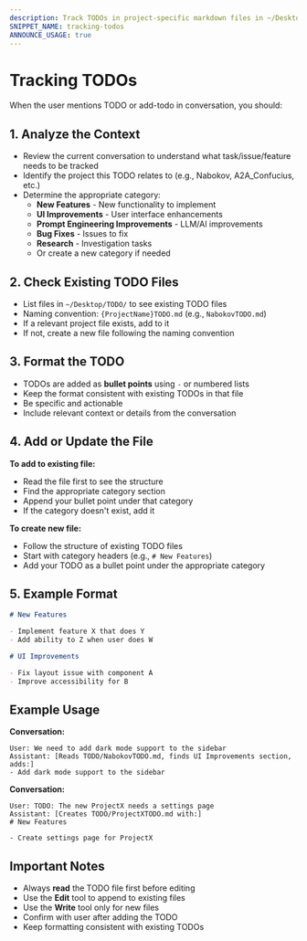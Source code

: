 ```yaml
---
description: Track TODOs in project-specific markdown files in ~/Desktop/TODO/
SNIPPET_NAME: tracking-todos
ANNOUNCE_USAGE: true
---
```


# Tracking TODOs

When the user mentions TODO or add-todo in conversation, you should:

## 1. Analyze the Context
- Review the current conversation to understand what task/issue/feature needs to be tracked
- Identify the project this TODO relates to (e.g., Nabokov, A2A_Confucius, etc.)
- Determine the appropriate category:
  - **New Features** - New functionality to implement
  - **UI Improvements** - User interface enhancements
  - **Prompt Engineering Improvements** - LLM/AI improvements
  - **Bug Fixes** - Issues to fix
  - **Research** - Investigation tasks
  - Or create a new category if needed

## 2. Check Existing TODO Files
- List files in `~/Desktop/TODO/` to see existing TODO files
- Naming convention: `{ProjectName}TODO.md` (e.g., `NabokovTODO.md`)
- If a relevant project file exists, add to it
- If not, create a new file following the naming convention

## 3. Format the TODO
- TODOs are added as **bullet points** using `-` or numbered lists
- Keep the format consistent with existing TODOs in that file
- Be specific and actionable
- Include relevant context or details from the conversation

## 4. Add or Update the File
**To add to existing file:**
- Read the file first to see the structure
- Find the appropriate category section
- Append your bullet point under that category
- If the category doesn't exist, add it

**To create new file:**
- Follow the structure of existing TODO files
- Start with category headers (e.g., `# New Features`)
- Add your TODO as a bullet point under the appropriate category

## 5. Example Format

```markdown
# New Features

- Implement feature X that does Y
- Add ability to Z when user does W

# UI Improvements

- Fix layout issue with component A
- Improve accessibility for B
```

## Example Usage

**Conversation:**
```
User: We need to add dark mode support to the sidebar
Assistant: [Reads TODO/NabokovTODO.md, finds UI Improvements section, adds:]
- Add dark mode support to the sidebar
```

**Conversation:**
```
User: TODO: The new ProjectX needs a settings page
Assistant: [Creates TODO/ProjectXTODO.md with:]
# New Features

- Create settings page for ProjectX
```

## Important Notes
- Always **read** the TODO file first before editing
- Use the **Edit** tool to append to existing files
- Use the **Write** tool only for new files
- Confirm with user after adding the TODO
- Keep formatting consistent with existing TODOs
